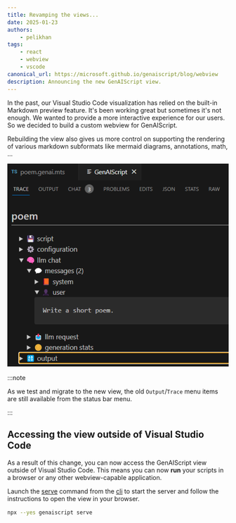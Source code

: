 ```yaml
---
title: Revamping the views...
date: 2025-01-23
authors:
    - pelikhan
tags:
    - react
    - webview
    - vscode
canonical_url: https://microsoft.github.io/genaiscript/blog/webview
description: Announcing the new GenAIScript view.
---
```


In the past, our Visual Studio Code visualization has relied on the built-in Markdown preview feature. It's been working great but sometimes it's not enough. We wanted to provide a more interactive experience for our users. So we decided to build a custom webview for GenAIScript.

Rebuilding the view also gives us more control on supporting the rendering of various markdown subformats like mermaid diagrams, annotations, math, ...

![A screenshot of the GenAIScript view.](./webview.png)

:::note

As we test and migrate to the new view, the old `Output`/`Trace` menu items are still available from the status bar menu.

:::

## Accessing the view outside of Visual Studio Code

As a result of this change, you can now access the GenAIScript view outside of Visual Studio Code. This means you can now **run** your scripts in a browser or any other webview-capable application.

Launch the [serve](/genaiscript/reference/cli/serve) command from the [cli](/genaiscript/reference/cli) to start the server and follow the instructions to open the view in your browser.

```sh
npx --yes genaiscript serve
```
